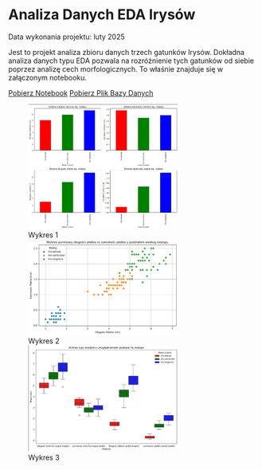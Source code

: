 # Analiza Danych EDA Irysów

Data wykonania projektu: luty 2025

Jest to projekt analiza zbioru danych trzech gatunków Irysów. Dokładna analiza
danych typu EDA pozwala na rozróżnienie tych gatunków od siebie poprzez analizę 
cech morfologicznych. To właśnie znajduje się w załączonym notebooku. 


<a href="Irys.ipynb" class="md-button md-button--primary">Pobierz Notebook</a>
<a href="25__iris.csv" class="md-button md-button--primary">Pobierz Plik Bazy Danych</a>

<figure markdown="1">
  <img src="https://raw.githubusercontent.com/Tomalom76/portfolio/main/docs/Iris/images/irys1.jpg" alt="Iris project1" width="300">
  <figcaption>Wykres 1</figcaption>
  <img src="https://raw.githubusercontent.com/Tomalom76/portfolio/main/docs/Iris/images/irys2.jpg" alt="Iris project2" width="300">
  <figcaption>Wykres 2</figcaption>
  <img src="https://raw.githubusercontent.com/Tomalom76/portfolio/main/docs/Iris/images/irys3.jpg" alt="Iris project3" width="300">
  <figcaption>Wykres 3</figcaption>
</figure>
